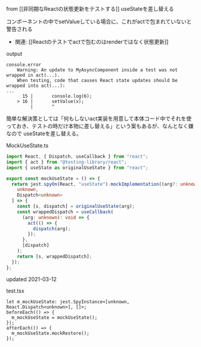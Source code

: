 
from [[非同期なReactの状態更新をテストする]]
useStateを差し替える

コンポーネントの中でsetValueしている場合に、これがactで包まれていないと警告される
- 関連: [[Reactのテストでactで包むのはrenderではなく状態更新]]

output

```
console.error
    Warning: An update to MyAsyncComponent inside a test was not wrapped in act(...).
    When testing, code that causes React state updates should be wrapped into act(...):
...
      15 |       console.log(6);
    > 16 |       setValue(x);
         |       ^
```


簡単な解決策としては「何もしないact実装を用意して本体コード中でそれを使っておき、テストの時だけ本物に差し替える」という案もあるが、なんとなく嫌なので useStateを差し替える。

MockUseState.ts

```typescript
import React, { Dispatch, useCallback } from "react";
import { act } from "@testing-library/react";
import { useState as originalUseState } from "react";

export const mockUseState = () => {
  return jest.spyOn(React, "useState").mockImplementation((arg?: unknown): [
    unknown,
    Dispatch<unknown>
  ] => {
    const [s, dispatch] = originalUseState(arg);
    const wrappedDispatch = useCallback(
      (arg: unknown): void => {
        act(() => {
          dispatch(arg);
        });
      },
      [dispatch]
    );
    return [s, wrappedDispatch];
  });
};
```

updated 2021-03-12

test.tsx

```
let m_mockUseState: jest.SpyInstance<[unknown, React.Dispatch<unknown>], []>;
beforeEach(() => {
  m_mockUseState = mockUseState();
});
afterEach(() => {
  m_mockUseState.mockRestore();
}); 
```

